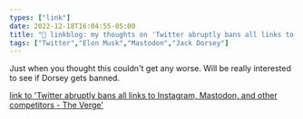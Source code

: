 ```yaml
---
types: ["link"]
date: 2022-12-18T16:04:55-05:00
title: "🔗 linkblog: my thoughts on 'Twitter abruptly bans all links to Instagram, Mastodon, and other competitors - The Verge'"
tags: ["Twitter","Elon Musk","Mastodon","Jack Dorsey"]
---
```

Just when you thought this couldn't get any worse. Will be really interested to see if Dorsey gets banned.  
 

[link to 'Twitter abruptly bans all links to Instagram, Mastodon, and other competitors - The Verge'](https://www.theverge.com/2022/12/18/23515221/twitter-bans-links-instagram-mastodon-competitors)
